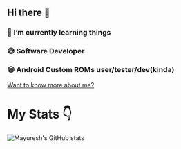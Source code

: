 ## Hi there 👋
### 🌱 I’m currently learning things
### 😅 Software Developer
### 😁 Android Custom ROMs user/tester/dev(kinda)
[Want to know more about me?](https://telegra.ph/mayuuuuuuuuuuuu12-s-Bio-02-12)
# My Stats 👇
<!-- ![](https://github.com/Mayuresh-loves-cpp/github-stats/blob/master/generated/overview.svg) -->
<!-- ![](https://github.com/MAyuresh-loves-cpp/github-stats/blob/master/generated/languages.svg) -->

![Mayuresh's GitHub stats](https://github-readme-stats.vercel.app/api?username=Mayuresh-loves-cpp&count_private=true)
<!--
**Mayuresh-loves-cpp/Mayuresh-loves-cpp** is a ✨ _special_ ✨ repository because its `README.md` (this file) appears on your GitHub profile.

Here are some ideas to get you started:

- 🔭 I’m currently working on ...
- 🌱 I’m currently learning ...
- 👯 I’m looking to collaborate on ...
- 🤔 I’m looking for help with ...
- 💬 Ask me about ...
- 📫 How to reach me: ...
- 😄 Pronouns: ...
- ⚡ Fun fact: ...
-->
